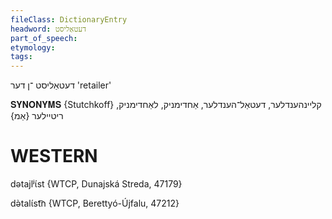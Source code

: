 ```yaml
---
fileClass: DictionaryEntry
headword: דעטאַליסט
part_of_speech: 
etymology: 
tags: 
---
```

דעטאַליסט
־ן
דער
'retailer'

𝐒𝐘𝐍𝐎𝐍𝐘𝐌𝐒 {Stutchkoff}
קליינהענדלער, דעטאַל־הענדלער, אַחדימניק, לאַחדימניק, ריטיילער {אַמ}

WESTERN
========

dətajlʲɩ́st {WTCP, Dunajská Streda, 47179}

də̀talɩ́st͡n {WTCP, Berettyó-Újfalu, 47212}
